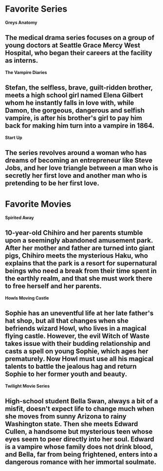 # Favorite Series

**Greys Anatomy**

The medical drama series focuses on a group of young doctors at Seattle Grace Mercy West Hospital, who began their careers at the facility as interns.
---
**The Vampire Diaries**

Stefan, the selfless, brave, guilt-ridden brother, meets a high school girl named Elena Gilbert whom he instantly falls in love with, while Damon, the gorgeous, dangerous and selfish vampire, is after his brother's girl to pay him back for making him turn into a vampire in 1864.
---
**Start Up** 

The series revolves around a woman who has dreams of becoming an entrepreneur like Steve Jobs, and her love triangle between a man who is secretly her first love and another man who is pretending to be her first love.
---
# Favorite Movies

**Spirited Away**

10-year-old Chihiro and her parents stumble upon a seemingly abandoned amusement park. After her mother and father are turned into giant pigs, Chihiro meets the mysterious Haku, who explains that the park is a resort for supernatural beings who need a break from their time spent in the earthly realm, and that she must work there to free herself and her parents.
---
**Howls Moving Castle**

Sophie has an uneventful life at her late father's hat shop, but all that changes when she befriends wizard Howl, who lives in a magical flying castle. However, the evil Witch of Waste takes issue with their budding relationship and casts a spell on young Sophie, which ages her prematurely. Now Howl must use all his magical talents to battle the jealous hag and return Sophie to her former youth and beauty.
---
**Twilight Movie Series** 

High-school student Bella Swan, always a bit of a misfit, doesn't expect life to change much when she moves from sunny Arizona to rainy Washington state. Then she meets Edward Cullen, a handsome but mysterious teen whose eyes seem to peer directly into her soul. Edward is a vampire whose family does not drink blood, and Bella, far from being frightened, enters into a dangerous romance with her immortal soulmate.
---
